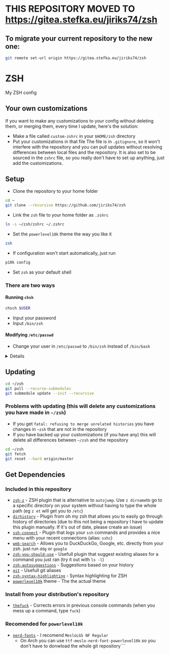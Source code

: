 # THIS REPOSITORY MOVED TO https://gitea.stefka.eu/jiriks74/zsh

## To migrate your current repository to the new one:

```bash
git remote set-url origin https://gitea.stefka.eu/jiriks74/zsh
```

# ZSH
My ZSH config

## Your own customizations

If you want to make any customizations to your config without deleting them,
or merging them, every time I update, here's the solution:
  - Make a file called `custom-zshrc` in your `$HOME/zsh` directory
  - Put your customizations in that file
The file is in `.gitignore`, so it won't interfere with the repository and you
can pull updates without resolving differences between local files and the repository.
It is also set to be sourced in the `zshrc` file, so you really don't have to
set up anything, just add the customizations.

## Setup

- Clone the repository to your home folder

```bash
cd ~
git clone --recursive https://github.com/jiriks74/zsh
```

- Link the `zsh` file to your home folder as `.zshrc`

```bash
ln -s ~/zsh/zshrc ~/.zshrc
```

- Set the `powerlevel10k` theme the way you like it

```bash
zsh
```

- If configuration won't start automatically, just run

```bash
p10k config
```

- Set `zsh` as your default shell

### There are two ways

#### Running `chsh`

```bash
chsch $USER
```

- Input your password
- Input `/bin/zsh`

#### Modifying `/etc/passwd`

- Change your user in `/etc/passwd` to `/bin/zsh` instead of `/bin/bash`

<details>

- Find line containing your username
- Change the end of the line

From: ...`:/bin/bash`

To:   ...`:/bin/zsh`
</details>

## Updating

```bash
cd ~/zsh
git pull --recurse-submodules
git submodule update --init --recursive
```

### Problems with updating (this will delete any customizations you have made in `~/zsh`)

- If you get `fatal: refusing to merge unrelated histories` you have changes in
`~zsh` that are not in the repository
- If you have backed up your customizations (if you have any) this will delete
all differences between `~/zsh` and the repository

```bash
cd ~/zsh
git fetch
git reset --hard origin/master
```

## Get Dependencies

### Included in this repository

- [`zsh-z`](https://github.com/agkozak/zsh-z) - ZSH plugin that is alternative to
`autojump`. Use `z dirname`to go to a specific directory on your system without
having to type the whole path (eg `z et` will get you to `/etc`)
- [`dirhistory`](https://github.com/ohmyzsh/ohmyzsh/tree/master/plugins/dirhistory) -
Plugin from oh my zsh that allows you to easily go through history of directories
(due to this not being a repository I have to update this plugin manually.
If it's out of date, please create an issue)
- [`ssh-connect`](https://github.com/gko/ssh-connect) - Plugin that logs your
`ssh` commands and provides a nice menu with your recent connections (alias: `sshc`)
- [`web-search`](https://github.com/sineto/web-search) - Allows you to DuckDuckGo,
Google, etc. directly from your zsh. just run `ddg` or `google`
- [`zsh-you-should-use`](https://github.com/MichaelAquilina/zsh-you-should-use) -
Usefull plugin that suggest existing aliases for a command you just ran
(try it out with `ls -l`)
- [`zsh-autosuggestions`](https://github.com/zsh-users/zsh-autosuggestions) -
Suggestions based on your history
- [`git`](https://github.com/davidde/git) - Usefull git aliases
- [`zsh-syntax-highlighting`](https://github.com/zsh-users/zsh-syntax-highlighting) -
Syntax highlighting for ZSH
- [`powerlevel10k`](https://github.com/romkatv/powerlevel10k) theme -
The the actual theme

### Install from your distribution's repository

- [`thefuck`](https://github.com/nvbn/thefuck) - Corrects errors in previous
console commands (when you mess up a command, type `fuck`)

### Recomended for `powerlevel10k`

- [`nerd-fonts`](https://github.com/ryanoasis/nerd-fonts "nerd-fonts github page") -
I recomend `MesloLGS NF Regular`
  - On Arch you can use `ttf-meslo-nerd-font-powerlevel10k` so you don't have to
  donwload the whole git repository¨¨
